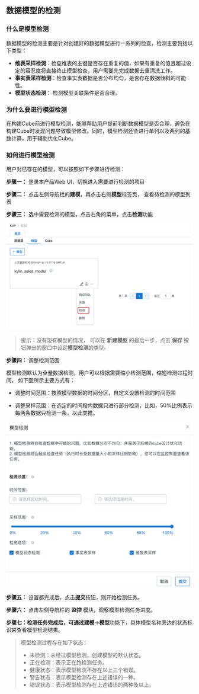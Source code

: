 ## 数据模型的检测

### 什么是模型检测

数据模型的检测主要是针对创建好的数据模型进行一系列的检查，检测主要包括以下类型：

- **维表采样检测**：检查维表的主键是否存在重复的值，如果有重复的值且超过设定的容忍度将直接终止模型检查，用户需要先完成数据去重清洗工作。
- **事实表采样检测**：检查事实表数据是否分布均匀，是否存在数据倾斜的可能性。
- **模型状态检测**： 检测模型关联条件是否合理。


### 为什么要进行模型检测

在构建Cube前进行模型检测，能够帮助用户提前判断数据模型是否合理，避免在构建Cube时发现问题导致模型修改。同时，模型检测还会进行单列以及两列的基数计算，用于辅助优化Cube。


### 如何进行模型检测

用户对已存在的模型，可以按照如下步骤进行检测：

**步骤一：** 登录本产品Web UI，切换进入需要进行检测的项目

**步骤二：** 点击左侧导航栏的**建模**，再点击右侧**模型**标签页， 查看待检测的模型列表

**步骤三：** 选中需要检测的模型，点击右角的菜单，点击**检测**功能

![](images/model_check/24_model_diagnose_2.png)



> 提示：没有现有模型的情况， 可以在 **新建模型** 的最后一步，点击 **保存** 按钮弹出的窗口中设定**模型检测**的类型。


**步骤四：** 调整检测范围

模型检测默认为全量数据检测，用户可以根据需要缩小检测范围，缩短检测过程时间， 如下图所示主要方式有：

- 调整时间范围：按照模型数据的时间分区，自定义设置检测的时间范围

- 调整采样范围：在选定的时间段内数据只进行部分检测，比如，50%比例表示每两条数据只检测一条，以此类推。


![](images/model_check/25_model_check.png)

**步骤五：** 设置都完成后，点击**提交**按钮，则开始检测任务。

**步骤六：** 点击左侧导航栏的 **监控** 模块，观察模型检测任务进度。

**步骤七：**检测任务完成后，可通过**建模**->**模型**功能下，具体模型名称旁边的状态标识来查看模型检测结果。


> 模型检测过程存在如下状态：
>
> - 未检测：未经过模型检测，创建模型的默认状态。
> - 正在检测：表示正在跑检测任务。
> - 健康状态：表示模型检测不存在以上三个错误。
> - 警告状态：表示模型检测存在上述错误的一种。
> - 错误状态：表示模型检测存在上述错误的两种及以上。
